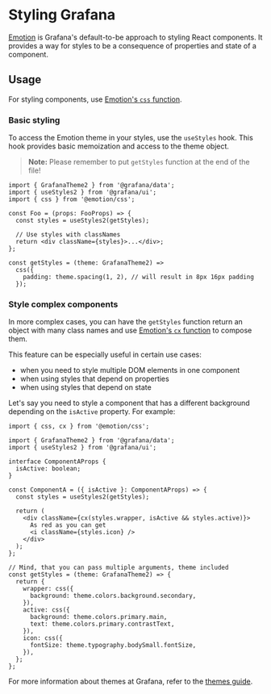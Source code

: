 # Styling Grafana

[Emotion](https://emotion.sh/docs/introduction) is Grafana's default-to-be approach to styling React components. It provides a way for styles to be a consequence of properties and state of a component.

## Usage

For styling components, use [Emotion's `css` function](https://emotion.sh/docs/@emotion/css#css).

### Basic styling

To access the Emotion theme in your styles, use the `useStyles` hook. This hook provides basic memoization and access to the theme object.

> **Note:** Please remember to put `getStyles` function at the end of the file!

```tsx
import { GrafanaTheme2 } from '@grafana/data';
import { useStyles2 } from '@grafana/ui';
import { css } from '@emotion/css';

const Foo = (props: FooProps) => {
  const styles = useStyles2(getStyles);

  // Use styles with classNames
  return <div className={styles}>...</div>;
};

const getStyles = (theme: GrafanaTheme2) =>
  css({
    padding: theme.spacing(1, 2), // will result in 8px 16px padding
  });
```

### Style complex components

In more complex cases, you can have the `getStyles` function return an object with many class names and use [Emotion's `cx` function](https://emotion.sh/docs/@emotion/css#cx) to compose them.

This feature can be especially useful in certain use cases:

- when you need to style multiple DOM elements in one component
- when using styles that depend on properties
- when using styles that depend on state

Let's say you need to style a component that has a different background depending on the `isActive` property. For example:

```tsx
import { css, cx } from '@emotion/css';

import { GrafanaTheme2 } from '@grafana/data';
import { useStyles2 } from '@grafana/ui';

interface ComponentAProps {
  isActive: boolean;
}

const ComponentA = ({ isActive }: ComponentAProps) => {
  const styles = useStyles2(getStyles);

  return (
    <div className={cx(styles.wrapper, isActive && styles.active)}>
      As red as you can get
      <i className={styles.icon} />
    </div>
  );
};

// Mind, that you can pass multiple arguments, theme included
const getStyles = (theme: GrafanaTheme2) => {
  return {
    wrapper: css({
      background: theme.colors.background.secondary,
    }),
    active: css({
      background: theme.colors.primary.main,
      text: theme.colors.primary.contrastText,
    }),
    icon: css({
      fontSize: theme.typography.bodySmall.fontSize,
    }),
  };
};
```

For more information about themes at Grafana, refer to the [themes guide](./themes.md).
